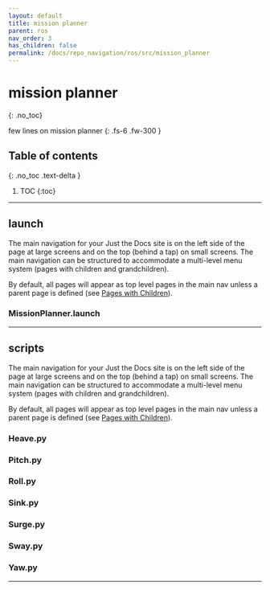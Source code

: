 ```yaml
---
layout: default
title: mission planner
parent: ros
nav_order: 3
has_children: false
permalink: /docs/repo_navigation/ros/src/mission_planner
---
```


# mission planner 
{: .no_toc}

 few lines on mission planner
{: .fs-6 .fw-300 }

## Table of contents
{: .no_toc .text-delta }

1. TOC
{:toc}

---

## launch

The main navigation for your Just the Docs site is on the left side of the page at large screens and on the top (behind a tap) on small screens. The main navigation can be structured to accommodate a multi-level menu system (pages with children and grandchildren).

By default, all pages will appear as top level pages in the main nav unless a parent page is defined (see [Pages with Children](#pages-with-children)).

### MissionPlanner.launch

---

## scripts

The main navigation for your Just the Docs site is on the left side of the page at large screens and on the top (behind a tap) on small screens. The main navigation can be structured to accommodate a multi-level menu system (pages with children and grandchildren).

By default, all pages will appear as top level pages in the main nav unless a parent page is defined (see [Pages with Children](#pages-with-children)).

### Heave.py
### Pitch.py
### Roll.py
### Sink.py
### Surge.py
### Sway.py
### Yaw.py
---

